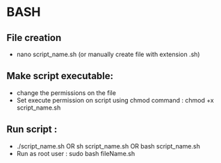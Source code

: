 # BASH
## File creation
- nano script_name.sh (or manually create file with extension .sh)
##  Make script executable:
- change the permissions on the file
- Set execute permission on script using chmod command : chmod +x script_name.sh
## Run script	: 
- ./script_name.sh  OR sh script_name.sh OR bash script_name.sh
- Run as root user : sudo bash fileName.sh
